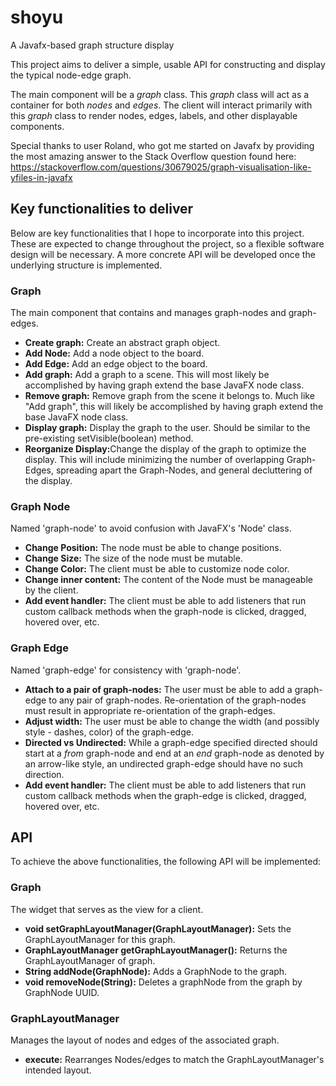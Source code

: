 # shoyu
A Javafx-based graph structure display

This project aims to deliver a simple, usable API for constructing and display the typical node-edge graph.

The main component will be a <i>graph</i> class.
This <i>graph</i> class will act as a container for both <i>nodes</i> and <i>edges</i>.
The client will interact primarily with this <i>graph</i> class to render nodes, edges, labels, and other displayable components.

Special thanks to user Roland, who got me started on Javafx by providing the most amazing answer to the Stack Overflow question found here:
https://stackoverflow.com/questions/30679025/graph-visualisation-like-yfiles-in-javafx


<h2>Key functionalities to deliver</h2>
Below are key functionalities that I hope to incorporate into this project.
These are expected to change throughout the project, so a flexible software design will be necessary.
A more concrete API will be developed once the underlying structure is implemented.

### Graph
The main component that contains and manages graph-nodes and graph-edges.
<ul>
<li><b>Create graph:</b> Create an abstract graph object.</li>
<li><b>Add Node:</b> Add a node object to the board.</li>
<li><b>Add Edge:</b> Add an edge object to the board.</li>
<li><b>Add graph:</b> Add a graph to a scene. This will most likely be accomplished by having graph extend the base JavaFX node class.
<li><b>Remove graph:</b> Remove graph from the scene it belongs to. Much like "Add graph", this will likely be accomplished by having graph extend the base JavaFX node class.
<li><b>Display graph:</b> Display the graph to the user. Should be similar to the
pre-existing setVisible(boolean) method.</li>
<li><b>Reorganize Display:</b>Change the display of the graph to optimize the display.
This will include minimizing the number of overlapping Graph-Edges, spreading apart the Graph-Nodes, and general decluttering of the display.</li>
</ul>

### Graph Node
Named 'graph-node' to avoid confusion with JavaFX's 'Node' class.
<ul>
<li><b>Change Position:</b> The node must be able to change positions.</li>
<li><b>Change Size:</b> The size of the node must be mutable.</li>
<li><b>Change Color:</b> The client must be able to customize node color.</li>
<li><b>Change inner content:</b> The content of the Node must be manageable by the client.</li>
<li><b>Add event handler:</b> The client must be able to add listeners that run custom callback methods when the graph-node is clicked, dragged, hovered over, etc.</li>
</ul>

### Graph Edge
Named 'graph-edge' for consistency with 'graph-node'.
<ul>
<li><b>Attach to a pair of graph-nodes:</b> The user must be able to add a graph-edge to any pair of graph-nodes. Re-orientation of the graph-nodes must result in appropriate re-orientation of the graph-edges.</li>
<li><b>Adjust width:</b> The user must be able to change the width (and possibly style - dashes, color) of the graph-edge.</li>
<li><b>Directed vs Undirected:</b> While a graph-edge specified directed should start at a <i>from</i> graph-node and end at an <i>end</i> graph-node as denoted by an arrow-like style, an undirected graph-edge should have no such direction.</li>
<li><b>Add event handler:</b> The client must be able to add listeners that run custom callback methods when the graph-edge is clicked, dragged, hovered over, etc.</li>
</ul>


<h2>API</h2>

To achieve the above functionalities, the following API will be implemented:
### Graph
The widget that serves as the view for a client.
<ul>
<li><b>void setGraphLayoutManager(GraphLayoutManager):</b> Sets the GraphLayoutManager for this graph.</li>
<li><b>GraphLayoutManager getGraphLayoutManager():</b> Returns the GraphLayoutManager of graph.</li>
<li><b>String addNode(GraphNode):</b> Adds a GraphNode to the graph.</li>
<li><b>void removeNode(String):</b> Deletes a graphNode from the graph by GraphNode UUID.</li>
</ul>

### GraphLayoutManager
Manages the layout of nodes and edges of the associated graph.
<ul>
<li><b>execute:</b> Rearranges Nodes/edges to match the GraphLayoutManager's intended layout.</li>
</ul>






